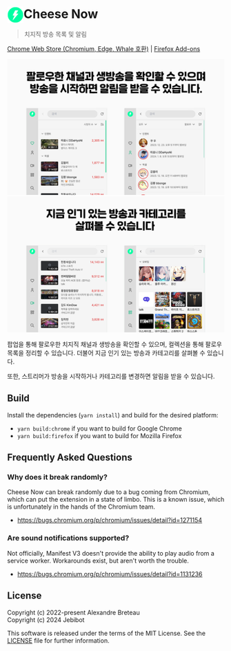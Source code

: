 # <img src="public/icon-48.png" width="38" align="left" /> Cheese Now

> 치지직 방송 목록 및 알림

[Chrome Web Store (Chromium, Edge, Whale 호환)](https://chromewebstore.google.com/detail/cemmjndpjenafbjmafgjcpdnfafbkhee) | [Firefox Add-ons](https://addons.mozilla.org/addon/%EC%B9%98%EC%A6%88-%EB%82%98%EC%9A%B0-%EC%B9%98%EC%A7%80%EC%A7%81-%EB%8F%84%EC%9A%B0%EB%AF%B8/)

![스크린샷 1](./images/1.png)
![스크린샷 2](./images/2.png)

팝업을 통해 팔로우한 치지직 채널과 생방송을 확인할 수 있으며, 컬렉션을 통해 팔로우 목록을 정리할 수 있습니다. 더불어 지금 인기 있는 방송과 카테고리를 살펴볼 수 있습니다.

또한, 스트리머가 방송을 시작하거나 카테고리를 변경하면 알림을 받을 수 있습니다.

## Build

Install the dependencies (`yarn install`) and build for the desired platform:

- `yarn build:chrome` if you want to build for Google Chrome
- `yarn build:firefox` if you want to build for Mozilla Firefox

## Frequently Asked Questions

### Why does it break randomly?

Cheese Now can break randomly due to a bug coming from Chromium, which can put the extension in a state of limbo.
This is a known issue, which is unfortunately in the hands of the Chromium team.

- https://bugs.chromium.org/p/chromium/issues/detail?id=1271154

### Are sound notifications supported?

Not officially, Manifest V3 doesn't provide the ability to play audio from a service worker.
Workarounds exist, but aren't worth the trouble.

- https://bugs.chromium.org/p/chromium/issues/detail?id=1131236

## License

Copyright (c) 2022-present Alexandre Breteau<br />
Copyright (c) 2024 Jebibot

This software is released under the terms of the MIT License.
See the [LICENSE](LICENSE) file for further information.
